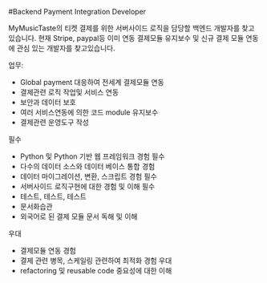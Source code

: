 #Backend Payment Integration Developer

MyMusicTaste의 티켓 결제를 위한 서버사이드 로직을 담당할 백엔드 개발자를 찾고있습니다.
현재 Stripe, paypal등 이미 연동 결제모듈 유지보수 및 신규 결제 모듈 연동에 관심 있는 개발자를 찾고있습니다.

업무:
- Global payment 대응하여 전세계 결제모듈 연동
- 결제관련 로직 작업및 서비스 연동
- 보안과 데이터 보호
- 여러 서비스연동에 의한 코드 module 유지보수
- 결제관련 운영도구 작성

필수
- Python 및 Python 기반 웹 프레임워크 경험 필수
- 다수의 데이터 소스와 데이터 베이스 통합 경험 
- 데이터 마이그레이션, 변환, 스크립트 경험 필수
- 서버사이드 로직구현에 대한 경험 및 이해 필수
- 테스트, 테스트, 테스트
- 문서화습관
- 외국어로 된 결제 모듈 문서 독해 및 이해

우대
- 결제모듈 연동 경험
- 결제 관련 병목, 스케일링 관련하여 최적화 경험 우대
- refactoring 및 reusable code 중요성에 대한 이해
